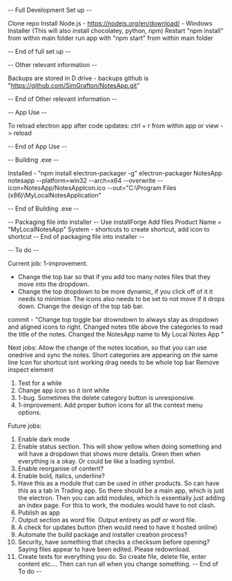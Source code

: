 -- Full Development Set up -- 

Clone repo
Install Node.js - https://nodejs.org/en/download/ - Windows Installer (This will also install chocolatey, python, npm)
Restart
"npm install" from within main folder
run app with "npm start" from within main folder

-- End of full set up --

-- Other relevant information -- 

Backups are stored in D drive - backups
github is "https://github.com/SimGrafton/NotesApp.git"

-- End of Other relevant information --


-- App Use --

To reload electron app after code updates:
ctrl + r from within app or view -> reload

-- End of App Use --

-- Building .exe --

Installed - "npm install electron-packager -g"
electron-packager NotesApp notesapp --platform=win32 --arch=x64 --overwrite --icon=NotesApp/NotesAppIcon.ico --out="C:\Program Files (x86)\MyLocalNotesApplication"

-- End of Building .exe --

-- Packaging file into installer --
Use installForge
Add files
Product Name = "MyLocalNotesApp"
System - shortcuts to create shortcut, add icon to shortcut
-- End of packaging file into installer --

-- To do --

Current job:
1-improvement. 
- Change the top bar so that if you add too many notes files that they move into the dropdown.
- Change the top dropdown to be more dynamic, if you click off of it it needs to minimise. The 
icons also needs to be set to not move if it drops down. Change the design of the top tab bar. 


commit - 
"Change top toggle bar drowndown to always stay as dropdown and aligned icons to right. Changed
notes title above the categories to read the title of the notes. Changed the NotesApp name to My
Local Notes App "

Next jobs: 
Allow the change of the notes location, so that you can use onedrive and sync the notes.
Short categories are appearing on the same line
Icon for shortcut isnt working
drag needs to be whole top bar
Remove inspect element
1. Test for a while
2. Change app icon so it isnt white
3. 1-bug. Sometimes the delete category button is unresponsive.
4. 1-improvement. Add proper button icons for all the context menu options. 

Future jobs:
1. Enable dark mode
2. Enable status section. This will show yellow when doing something and will have a dropdown that shows more details.
Green then when everything is a okay. Or could be like a loading symbol. 
4. Enable reorganise of content?
5. Enable bold, italics, underline?
6. Have this as a module that can be used in other products. So can have this as a tab in Trading app.
So there should be a main app, which is just the electron. Then you can add modules, which is essentially just
adding an index page. For this to work, the modules would have to not clash.
7. Publish as app
8. Output section as word file. Output entirety as pdf or word file. 
9. A check for updates button (then would need to have it hosted online)
10. Automate the build package and installer creation process?
11. Security, have something that checks a checksum before opening? Saying files appear to have been edited. Please 
redownload.
12. Create tests for everything you do. So create file, delete file, enter content etc.... Then can run all when you change
something.
-- End of To do --

